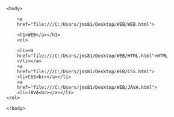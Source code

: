 <!doctype html>
<html>
    <head>
    <title>WEB</title>
    <meta charset="utf=8">
    </head>

    <body>
        
        <a
        href="file:///C:/Users/jms81/Desktop/WEB/WEB.html">

        <h1>WEB</a></h1>
        <ol>
        
        <li><a
        href="file:///C:/Users/jms81/Desktop/WEB/HTML.html">HTML
        </li></a>
        <a
        href="file:///C:/Users/jms81/Desktop/WEB/CSS.html">
        <li>CSS<br></a></li>
        <a
        href="file:///C:/Users/jms81/Desktop/WEB/JAVA.html">
        <li>JAVA<br></a></li>
    </ol>
        
    </body>           
</html>
